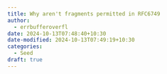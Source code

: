 ```yaml
---
title: Why aren't fragments permitted in RFC6749
author:
  - errbufferoverfl
date: 2024-10-13T07:48:40+10:30
date-modified: 2024-10-13T07:49:19+10:30
categories:
  - Seed
draft: true
---
```

